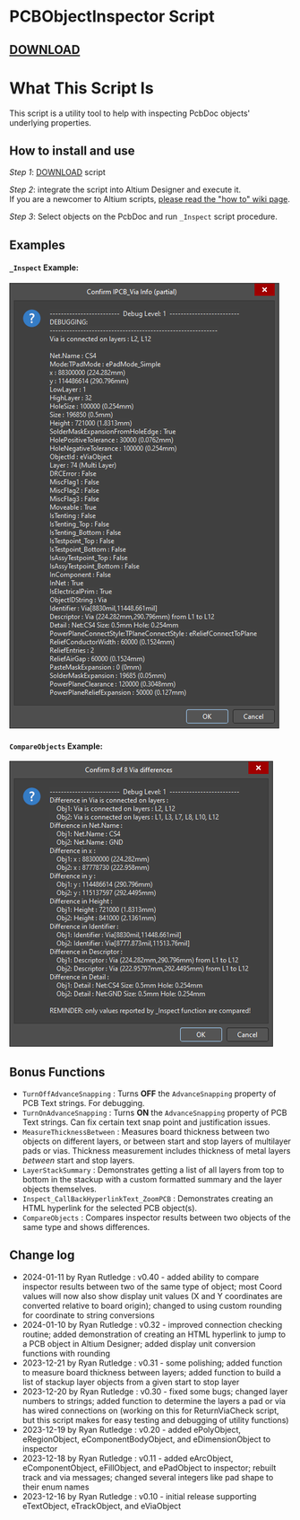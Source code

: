 # PCBObjectInspector Script

## [DOWNLOAD](https://altium-designer-addons.github.io/DownGit/#/home?url=https://github.com/Altium-Designer-addons/scripts-libraries/tree/master/Scripts+-+PCB/PCBObjectInspector)

# What This Script Is
This script is a utility tool to help with inspecting PcbDoc objects' underlying properties.

## How to install and use
_Step 1_: [DOWNLOAD](https://altium-designer-addons.github.io/DownGit/#/home?url=https://github.com/Altium-Designer-addons/scripts-libraries/tree/master/Scripts+-+PCB/PCBObjectInspector) script

_Step 2_: integrate the script into Altium Designer and execute it.\
If you are a newcomer to Altium scripts, [please read the "how to" wiki page](https://github.com/Altium-Designer-addons/scripts-libraries/wiki/HowTo_execute_scripts).

_Step 3_: Select objects on the PcbDoc and run `_Inspect` script procedure.

## Examples
#### `_Inspect` Example:
![Example1](Example1.png)

#### `CompareObjects` Example:
![Example2](Example2.png)

## Bonus Functions
- `TurnOffAdvanceSnapping` : Turns **OFF** the `AdvanceSnapping` property of PCB Text strings. For debugging.
- `TurnOnAdvanceSnapping` : Turns **ON** the `AdvanceSnapping` property of PCB Text strings. Can fix certain text snap point and justification issues.
- `MeasureThicknessBetween` : Measures board thickness between two objects on different layers, or between start and stop layers of multilayer pads or vias. Thickness measurement includes thickness of metal layers *between* start and stop layers.
- `LayerStackSummary` : Demonstrates getting a list of all layers from top to bottom in the stackup with a custom formatted summary and the layer objects themselves.
- `Inspect_CallBackHyperlinkText_ZoomPCB` : Demonstrates creating an HTML hyperlink for the selected PCB object(s).
- `CompareObjects` : Compares inspector results between two objects of the same type and shows differences.

## Change log
- 2024-01-11 by Ryan Rutledge : v0.40 - added ability to compare inspector results between two of the same type of object; most Coord values will now also show display unit values (X and Y coordinates are converted relative to board origin); changed to using custom rounding for coordinate to string conversions
- 2024-01-10 by Ryan Rutledge : v0.32 - improved connection checking routine; added demonstration of creating an HTML hyperlink to jump to a PCB object in Altium Designer; added display unit conversion functions with rounding
- 2023-12-21 by Ryan Rutledge : v0.31 - some polishing; added function to measure board thickness between layers; added function to build a list of stackup layer objects from a given start to stop layer
- 2023-12-20 by Ryan Rutledge : v0.30 - fixed some bugs; changed layer numbers to strings; added function to determine the layers a pad or via has wired connections on (working on this for ReturnViaCheck script, but this script makes for easy testing and debugging of utility functions)
- 2023-12-19 by Ryan Rutledge : v0.20 - added ePolyObject, eRegionObject, eComponentBodyObject, and eDimensionObject to inspector
- 2023-12-18 by Ryan Rutledge : v0.11 - added eArcObject, eComponentObject, eFillObject, and ePadObject to inspector; rebuilt track and via messages; changed several integers like pad shape to their enum names
- 2023-12-16 by Ryan Rutledge : v0.10 - initial release supporting eTextObject, eTrackObject, and eViaObject
